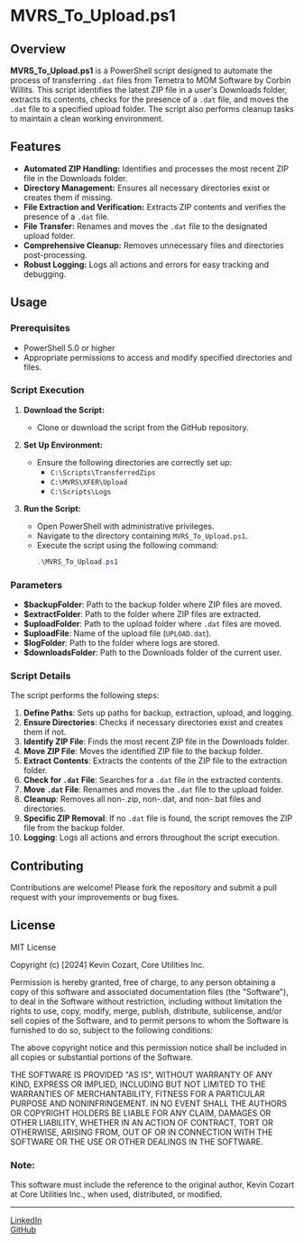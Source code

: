 # MVRS_To_Upload.ps1

## Overview

**MVRS_To_Upload.ps1** is a PowerShell script designed to automate the process of transferring `.dat` files from Temetra to MOM Software by Corbin Willits. This script identifies the latest ZIP file in a user's Downloads folder, extracts its contents, checks for the presence of a `.dat` file, and moves the `.dat` file to a specified upload folder. The script also performs cleanup tasks to maintain a clean working environment.

## Features

- **Automated ZIP Handling:** Identifies and processes the most recent ZIP file in the Downloads folder.
- **Directory Management:** Ensures all necessary directories exist or creates them if missing.
- **File Extraction and Verification:** Extracts ZIP contents and verifies the presence of a `.dat` file.
- **File Transfer:** Renames and moves the `.dat` file to the designated upload folder.
- **Comprehensive Cleanup:** Removes unnecessary files and directories post-processing.
- **Robust Logging:** Logs all actions and errors for easy tracking and debugging.

## Usage

### Prerequisites

- PowerShell 5.0 or higher
- Appropriate permissions to access and modify specified directories and files.

### Script Execution

1. **Download the Script:**
   - Clone or download the script from the GitHub repository.

2. **Set Up Environment:**
   - Ensure the following directories are correctly set up:
     - `C:\Scripts\TransferredZips`
     - `C:\MVRS\XFER\Upload`
     - `C:\Scripts\Logs`

3. **Run the Script:**
   - Open PowerShell with administrative privileges.
   - Navigate to the directory containing `MVRS_To_Upload.ps1`.
   - Execute the script using the following command:
     ```powershell
     .\MVRS_To_Upload.ps1
     ```

### Parameters

- **$backupFolder**: Path to the backup folder where ZIP files are moved.
- **$extractFolder**: Path to the folder where ZIP files are extracted.
- **$uploadFolder**: Path to the upload folder where `.dat` files are moved.
- **$uploadFile**: Name of the upload file (`UPLOAD.dat`).
- **$logFolder**: Path to the folder where logs are stored.
- **$downloadsFolder**: Path to the Downloads folder of the current user.

### Script Details

The script performs the following steps:

1. **Define Paths**: Sets up paths for backup, extraction, upload, and logging.
2. **Ensure Directories**: Checks if necessary directories exist and creates them if not.
3. **Identify ZIP File**: Finds the most recent ZIP file in the Downloads folder.
4. **Move ZIP File**: Moves the identified ZIP file to the backup folder.
5. **Extract Contents**: Extracts the contents of the ZIP file to the extraction folder.
6. **Check for `.dat` File**: Searches for a `.dat` file in the extracted contents.
7. **Move `.dat` File**: Renames and moves the `.dat` file to the upload folder.
8. **Cleanup**: Removes all non-.zip, non-.dat, and non-.bat files and directories.
9. **Specific ZIP Removal**: If no `.dat` file is found, the script removes the ZIP file from the backup folder.
10. **Logging**: Logs all actions and errors throughout the script execution.

## Contributing

Contributions are welcome! Please fork the repository and submit a pull request with your improvements or bug fixes.

## License

MIT License

Copyright (c) [2024] Kevin Cozart, Core Utilities Inc. 

Permission is hereby granted, free of charge, to any person obtaining a copy of this software and associated documentation files (the "Software"), to deal in the Software without restriction, including without limitation the rights to use, copy, modify, merge, publish, distribute, sublicense, and/or sell copies of the Software, and to permit persons to whom the Software is furnished to do so, subject to the following conditions:

The above copyright notice and this permission notice shall be included in all copies or substantial portions of the Software.

THE SOFTWARE IS PROVIDED "AS IS", WITHOUT WARRANTY OF ANY KIND, EXPRESS OR IMPLIED, INCLUDING BUT NOT LIMITED TO THE WARRANTIES OF MERCHANTABILITY, FITNESS FOR A PARTICULAR PURPOSE AND NONINFRINGEMENT. IN NO EVENT SHALL THE AUTHORS OR COPYRIGHT HOLDERS BE LIABLE FOR ANY CLAIM, DAMAGES OR OTHER LIABILITY, WHETHER IN AN ACTION OF CONTRACT, TORT OR OTHERWISE, ARISING FROM, OUT OF OR IN CONNECTION WITH THE SOFTWARE OR THE USE OR OTHER DEALINGS IN THE SOFTWARE.

### Note:
This software must include the reference to the original author, Kevin Cozart at Core Utilities Inc., when used, distributed, or modified.

---
[LinkedIn](https://www.linkedin.com/in/Cozartkevin)  
[GitHub](https://www.github.com/CozartKevin)
